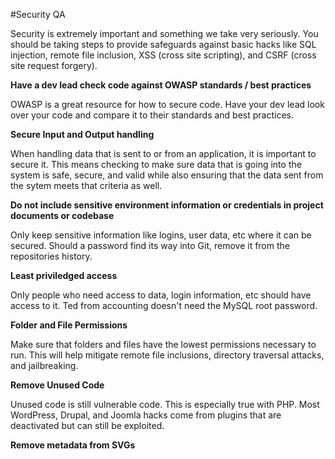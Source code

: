 #Security QA

Security is extremely important and something we take very seriously. You should be taking steps to provide safeguards against basic hacks like SQL injection, remote file inclusion, XSS (cross site scripting), and CSRF (cross site request forgery).

**Have a dev lead check code against OWASP standards / best practices**

OWASP is a great resource for how to secure code. Have your dev lead look over your code and compare it to their standards and best practices.

**Secure Input and Output handling**

When handling data that is sent to or from an application, it is important to secure it. This means checking to make sure data that is going into the system is safe, secure, and valid while also ensuring that the data sent from the sytem meets that criteria as well.

**Do not include sensitive environment information or credentials in project documents or codebase**

Only keep sensitive information like logins, user data, etc where it can be secured. Should a password find its way into Git, remove it from the repositories history. 

**Least priviledged access**

Only people who need access to data, login information, etc should have access to it. Ted from accounting doesn't need the MySQL root password.

**Folder and File Permissions**

Make sure that folders and files have the lowest permissions necessary to run. This will help mitigate remote file inclusions, directory traversal attacks, and jailbreaking.

**Remove Unused Code**

Unused code is still vulnerable code. This is especially true with PHP. Most WordPress, Drupal, and Joomla hacks come from plugins that are deactivated but can still be exploited.

**Remove metadata from SVGs**



